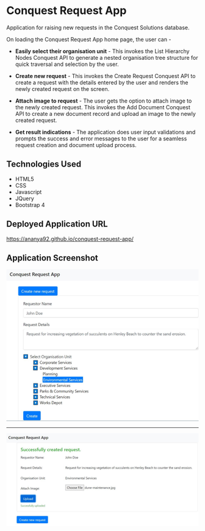 # Conquest Request App
Application for raising new requests in the Conquest Solutions database.

On loading the Conquest Request App home page, the user can -
   * __Easily select their organisation unit__ - This invokes the List Hierarchy Nodes Conquest API to generate a nested organisation tree structure for quick traversal and selection by the user.

   * __Create new request__ - This invokes the Create Request Conquest API to create a request with the details entered by the user and renders the newly created request on the screen. 

   * __Attach image to request__ - The user gets the option to attach image to the newly created request. This invokes the Add Document Conquest API to create a new document record and upload an image to the newly created request.

   * __Get result indications__ - The application does user input validations and prompts the success and error messages to the user for a seamless request creation and document upload process.

## Technologies Used

 * HTML5
 * CSS
 * Javascript
 * JQuery
 * Bootstrap 4

## Deployed Application URL 

 https://ananya92.github.io/conquest-request-app/

## Application Screenshot
![Project Snapshot](https://github.com/ananya92/conquest-request-app/blob/master/assets/img/screenshot1.JPG)
***
![Project Snapshot](https://github.com/ananya92/conquest-request-app/blob/master/assets/img/screenshot2.JPG)